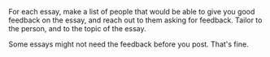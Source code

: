 For each essay, make a list of people that would be able to give you good feedback on the essay, and reach out to them asking for feedback. Tailor to the person, and to the topic of the essay.

Some essays might not need the feedback before you post. That's fine.